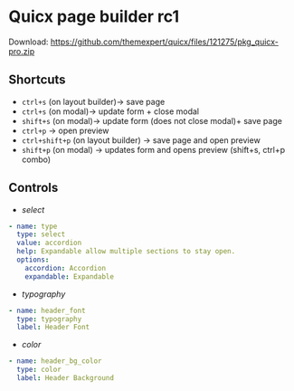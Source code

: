 # Quicx page builder rc1
Download: https://github.com/themexpert/quicx/files/121275/pkg_quicx-pro.zip

## Shortcuts
- `ctrl+s` (on layout builder)-> save page
- `ctrl+s` (on modal)-> update form + close modal
- `shift+s` (on modal)-> update form (does not close modal)+ save page
- `ctrl+p` -> open preview
- `ctrl+shift+p` (on layout builder) -> save page and open preview
- `shift+p` (on modal) -> updates form and opens preview (shift+s, ctrl+p combo)

## Controls
- *select*
```yml
- name: type
  type: select
  value: accordion
  help: Expandable allow multiple sections to stay open.
  options:
    accordion: Accordion
    expandable: Expandable
```

- *typography*
```yml
- name: header_font
  type: typography
  label: Header Font
```

- *color*
```yml
- name: header_bg_color
  type: color
  label: Header Background
```
